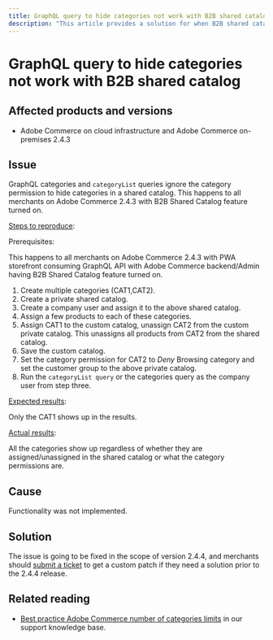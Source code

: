 ```yaml
---
title: GraphQL query to hide categories not work with B2B shared catalog
description: "This article provides a solution for when B2B shared catalog feature is not working with GraphQL categories query to hide categories."
---
```


# GraphQL query to hide categories not work with B2B shared catalog


## Affected products and versions

* Adobe Commerce on cloud infrastructure and Adobe Commerce on-premises 2.4.3

## Issue

GraphQL categories and `categoryList` queries ignore the category permission to hide categories in a shared catalog. This happens to all merchants on Adobe Commerce 2.4.3 with B2B Shared Catalog feature turned on.

<u>Steps to reproduce</u>:

Prerequisites:

This happens to all merchants on Adobe Commerce 2.4.3 with PWA storefront consuming GraphQL API with Adobe Commerce backend/Admin having B2B Shared Catalog feature turned on.

1. Create multiple categories (CAT1,CAT2).
1. Create a private shared catalog.
1. Create a company user and assign it to the above shared catalog.
1. Assign a few products to each of these categories.
1. Assign CAT1 to the custom catalog, unassign CAT2 from the custom private catalog. This unassigns all products from CAT2 from the shared catalog.
1. Save the custom catalog.
1. Set the category permission for CAT2 to *Deny* Browsing category and set the customer group to the above private catalog.
1. Run the `categoryList query` or the categories query as the company user from step three.

<u>Expected results</u>:

Only the CAT1 shows up in the results.

<u>Actual results</u>:

All the categories show up regardless of whether they are assigned/unassigned in the shared catalog or what the category permissions are.

## Cause

Functionality was not implemented.

## Solution

The issue is going to be fixed in the scope of version 2.4.4, and merchants should [submit a ticket](https://experienceleague.adobe.com/docs/commerce-knowledge-base/kb/help-center-guide/magento-help-center-user-guide.html#submit-ticket) to get a custom patch if they need a solution prior to the 2.4.4 release.

## Related reading

* [Best practice Adobe Commerce number of categories limits](https://support.magento.com/hc/en-us/articles/360048176832) in our support knowledge base.